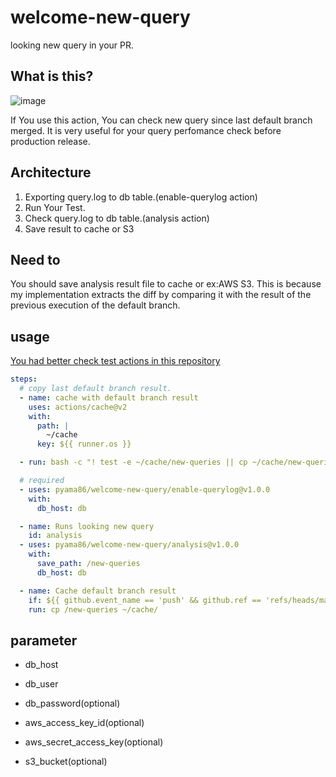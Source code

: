 # welcome-new-query
looking new query in your PR.

## What is this?

![image](https://user-images.githubusercontent.com/8022082/126127480-6294fa77-9e7a-4c9e-a0fb-c987dbfd9400.png)

If You use this action, You can check new query since last default branch merged.
It is very useful for your query perfomance check before production release.

## Architecture

1. Exporting query.log to db table.(enable-querylog action)
2. Run Your Test.
3. Check query.log to db table.(analysis action)
4. Save result to cache or S3

## Need to

You should save analysis result file to cache or ex:AWS S3.
This is because my implementation extracts the diff by comparing it with the result of the previous execution of the default branch.

## usage

[You had better check test actions in this repository](./.github/workflows/s3.yml)

```yml
steps:
  # copy last default branch result.
  - name: cache with default branch result
    uses: actions/cache@v2
    with:
      path: |
        ~/cache
      key: ${{ runner.os }}

  - run: bash -c "! test -e ~/cache/new-queries || cp ~/cache/new-queries /new-queries"

  # required
  - uses: pyama86/welcome-new-query/enable-querylog@v1.0.0
    with:
      db_host: db

  - name: Runs looking new query
    id: analysis
  - uses: pyama86/welcome-new-query/analysis@v1.0.0
    with:
      save_path: /new-queries
      db_host: db

  - name: Cache default branch result
    if: ${{ github.event_name == 'push' && github.ref == 'refs/heads/main' }}
    run: cp /new-queries ~/cache/
```

## parameter
- db_host
- db_user
- db_password(optional)

- aws_access_key_id(optional)
- aws_secret_access_key(optional)
- s3_bucket(optional)


